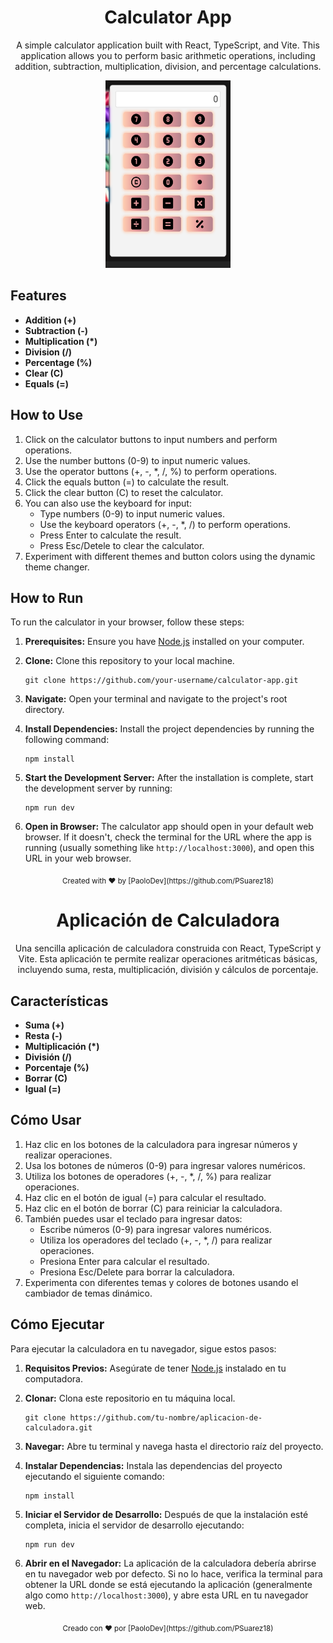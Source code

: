 <h1 align="center">Calculator App</h1>

<div align="center">
  <p>A simple calculator application built with React, TypeScript, and Vite. This application allows you to perform basic arithmetic operations, including addition, subtraction, multiplication, division, and percentage calculations.</p>
  <img src="src/assets/localhost_5173_.png" width="200" height="300" alt="calculator img">
</div>

## Features

- **Addition (+)**
- **Subtraction (-)**
- **Multiplication (\*)**
- **Division (/)**
- **Percentage (%)**
- **Clear (C)**
- **Equals (=)**

## How to Use

1. Click on the calculator buttons to input numbers and perform operations.
2. Use the number buttons (0-9) to input numeric values.
3. Use the operator buttons (+, -, \*, /, %) to perform operations.
4. Click the equals button (=) to calculate the result.
5. Click the clear button (C) to reset the calculator.
6. You can also use the keyboard for input:
   - Type numbers (0-9) to input numeric values.
   - Use the keyboard operators (+, -, \*, /) to perform operations.
   - Press Enter to calculate the result.
   - Press Esc/Detele to clear the calculator.
7. Experiment with different themes and button colors using the dynamic theme changer.

## How to Run

To run the calculator in your browser, follow these steps:

1. **Prerequisites:** Ensure you have [Node.js](https://nodejs.org/) installed on your computer.

2. **Clone:** Clone this repository to your local machine.

   ```
   git clone https://github.com/your-username/calculator-app.git
   ```

3. **Navigate:** Open your terminal and navigate to the project's root directory.

4. **Install Dependencies:** Install the project dependencies by running the following command:

   ```
   npm install
   ```

5. **Start the Development Server:** After the installation is complete, start the development server by running:

   ```
   npm run dev
   ```

6. **Open in Browser:** The calculator app should open in your default web browser. If it doesn't, check the terminal for the URL where the app is running (usually something like `http://localhost:3000`), and open this URL in your web browser.

<div align="center">
  <sub>Created with ❤️ by [PaoloDev](https://github.com/PSuarez18)</sub>
</div>

<h1 align="center">Aplicación de Calculadora</h1>

<div align="center">
  <p>Una sencilla aplicación de calculadora construida con React, TypeScript y Vite. Esta aplicación te permite realizar operaciones aritméticas básicas, incluyendo suma, resta, multiplicación, división y cálculos de porcentaje.</p>
</div>

## Características

- **Suma (+)**
- **Resta (-)**
- **Multiplicación (\*)**
- **División (/)**
- **Porcentaje (%)**
- **Borrar (C)**
- **Igual (=)**

## Cómo Usar

1. Haz clic en los botones de la calculadora para ingresar números y realizar operaciones.
2. Usa los botones de números (0-9) para ingresar valores numéricos.
3. Utiliza los botones de operadores (+, -, \*, /, %) para realizar operaciones.
4. Haz clic en el botón de igual (=) para calcular el resultado.
5. Haz clic en el botón de borrar (C) para reiniciar la calculadora.
6. También puedes usar el teclado para ingresar datos:
   - Escribe números (0-9) para ingresar valores numéricos.
   - Utiliza los operadores del teclado (+, -, \*, /) para realizar operaciones.
   - Presiona Enter para calcular el resultado.
   - Presiona Esc/Delete para borrar la calculadora.
7. Experimenta con diferentes temas y colores de botones usando el cambiador de temas dinámico.

## Cómo Ejecutar

Para ejecutar la calculadora en tu navegador, sigue estos pasos:

1. **Requisitos Previos:** Asegúrate de tener [Node.js](https://nodejs.org/) instalado en tu computadora.

2. **Clonar:** Clona este repositorio en tu máquina local.

   ```
   git clone https://github.com/tu-nombre/aplicacion-de-calculadora.git
   ```

3. **Navegar:** Abre tu terminal y navega hasta el directorio raíz del proyecto.

4. **Instalar Dependencias:** Instala las dependencias del proyecto ejecutando el siguiente comando:

   ```
   npm install
   ```

5. **Iniciar el Servidor de Desarrollo:** Después de que la instalación esté completa, inicia el servidor de desarrollo ejecutando:

   ```
   npm run dev
   ```

6. **Abrir en el Navegador:** La aplicación de la calculadora debería abrirse en tu navegador web por defecto. Si no lo hace, verifica la terminal para obtener la URL donde se está ejecutando la aplicación (generalmente algo como `http://localhost:3000`), y abre esta URL en tu navegador web.

<div align="center">
  <sub>Creado con ❤️ por [PaoloDev](https://github.com/PSuarez18)</sub>
  
</div>
